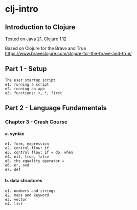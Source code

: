 # clj-intro
## Introduction to Clojure

Tested on Java 21, Clojure 1.12

Based on Clojure for the Brave and True
https://www.braveclojure.com/clojure-for-the-brave-and-true/

## Part 1 - Setup
    The user startup script
    e1. running a script
    e2. running an app
    e3. functions: +, *, first

## Part 2 - Language Fundamentals
### Chapter 3 - Crash Course
#### a. syntax
    e1. form, expression
    e2. control flow: if
    e3. control flow: if + do, when
    e4. nil, true, false
    e5. the equality operator =
    e6. or, and
    e7. def
#### b. data structures
    e1. numbers and strings
    e2. maps and keyword
    e3. vector
    e4. list
